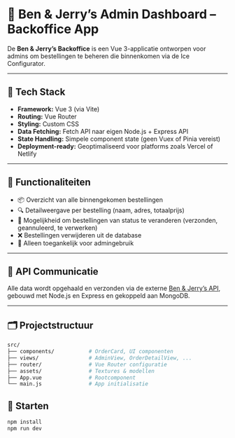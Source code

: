 # 🧁 Ben & Jerry’s Admin Dashboard – Backoffice App

De **Ben & Jerry’s Backoffice** is een Vue 3-applicatie ontworpen voor admins om bestellingen te beheren die binnenkomen via de Ice Configurator.

---

## 🧱 Tech Stack

- **Framework:** Vue 3 (via Vite)
- **Routing:** Vue Router
- **Styling:** Custom CSS
- **Data Fetching:** Fetch API naar eigen Node.js + Express API
- **State Handling:** Simpele component state (geen Vuex of Pinia vereist)
- **Deployment-ready:** Geoptimaliseerd voor platforms zoals Vercel of Netlify

---

## 🔧 Functionaliteiten

- 📦 Overzicht van alle binnengekomen bestellingen
- 🔍 Detailweergave per bestelling (naam, adres, totaalprijs)
- 🚦 Mogelijkheid om bestellingen van status te veranderen (verzonden, geannuleerd, te verwerken)
- ❌ Bestellingen verwijderen uit de database
- 🔐 Alleen toegankelijk voor admingebruik

---

## 🔌 API Communicatie

Alle data wordt opgehaald en verzonden via de externe [Ben & Jerry’s API](https://github.com/MattDesignThomasMore/ben-jerrys-api), gebouwd met Node.js en Express en gekoppeld aan MongoDB.

---

## 🗂️ Projectstructuur

```bash
src/
├── components/           # OrderCard, UI componenten
├── views/                # AdminView, OrderDetailView, ...
├── router/               # Vue Router configuratie
├── assets/               # Textures & modellen
├── App.vue               # Rootcomponent
└── main.js               # App initialisatie
``` 

## 🚀 Starten

```bash
npm install
npm run dev